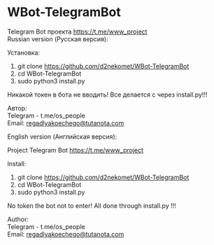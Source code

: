 # WBot-TelegramBot
Telegram Bot проекта https://t.me/www_project     
Russian version (Русская версия):

Установка:
1. git clone https://github.com/d2nekomet/WBot-TelegramBot
2. cd WBot-TelegramBot
3. sudo python3 install.py

Никакой токен в бота не вводить! Все делается с через install.py!!!

Автор:    
Telegram - t.me/os_people    
Email: regadlyakoechego@tutanota.com    

English version (Английская версия):    

Project Telegram Bot https://t.me/www_project    

Install:    
1. git clone https://github.com/d2nekomet/WBot-TelegramBot
2. cd WBot-TelegramBot
3. sudo python3 install.py    

No token the bot not to enter! All done through install.py !!!

Author:    
Telegram - t.me/os_people    
Email: regadlyakoechego@tutanota.com
